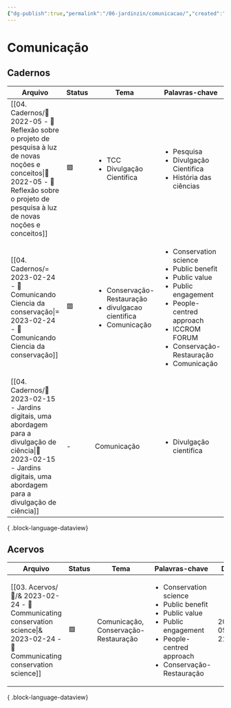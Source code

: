 ```yaml
---
{"dg-publish":true,"permalink":"/06-jardinzin/comunicacao/","created":"2023-05-15T21:55:27.798-03:00","updated":"2023-05-15T22:09:11.523-03:00"}
---
```



# Comunicação

## Cadernos

| Arquivo                                                                                                                                                                                                | Status | Tema                                                                                        | Palavras-chave                                                                                                                                                                                                        | Data             |
| ------------------------------------------------------------------------------------------------------------------------------------------------------------------------------------------------------ | ------ | ------------------------------------------------------------------------------------------- | --------------------------------------------------------------------------------------------------------------------------------------------------------------------------------------------------------------------- | ---------------- |
| [[04. Cadernos/🌲️ 2022-05 - 📝️ Reflexão sobre o projeto de pesquisa à luz de novas noções e conceitos\|🌲️ 2022-05 - 📝️ Reflexão sobre o projeto de pesquisa à luz de novas noções e conceitos]] | 🟩️    | <ul><li>TCC</li><li>Divulgação Cientifica</li></ul>                                         | <ul><li>Pesquisa</li><li>Divulgação Cientifica</li><li>História das ciências</li></ul>                                                                                                                                | 2023-05-27 13:07 |
| [[04. Cadernos/= 2023-02-24 - 📝️ Comunicando Ciencia da conservação\|= 2023-02-24 - 📝️ Comunicando Ciencia da conservação]]                                                                       | 🟥     | <ul><li>Conservação-Restauração</li><li>divulgacao cientifica</li><li>Comunicação</li></ul> | <ul><li>Conservation science</li><li>Public benefit</li><li>Public value</li><li>Public engagement</li><li>People-centred approach</li><li>ICCROM FORUM</li><li>Conservação-Restauração</li><li>Comunicação</li></ul> | 2023-05-17 15:07 |
| [[04. Cadernos/🌱️ 2023-02-15 - Jardins digitais, uma abordagem para a divulgação de ciência\|🌱️ 2023-02-15 - Jardins digitais, uma abordagem para a divulgação de ciência]]                       | \-     | Comunicação                                                                                 | <ul><li>Divulgação cientifica</li></ul>                                                                                                                                                                               | 2023-05-15 22:03 |

{ .block-language-dataview}

## Acervos

| Arquivo                                                                                                                             | Status | Tema                                 | Palavras-chave                                                                                                                                                               | Data             |
| ----------------------------------------------------------------------------------------------------------------------------------- | ------ | ------------------------------------ | ---------------------------------------------------------------------------------------------------------------------------------------------------------------------------- | ---------------- |
| [[03. Acervos/📜️/& 2023-02-24 - 📜️ Communicating conservation science\|& 2023-02-24 - 📜️ Communicating conservation science]] | 🟩️    | Comunicação, Conservação-Restauração | <ul><li>Conservation science</li><li>Public benefit</li><li>Public value</li><li>Public engagement</li><li>People-centred approach</li><li>Conservação-Restauração</li></ul> | 2023-05-15 21:52 |

{ .block-language-dataview}